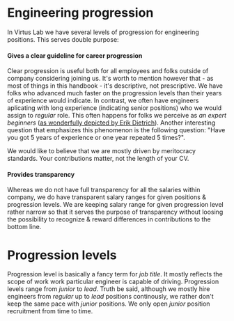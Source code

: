 # Engineering progression

In Virtus Lab we have several levels of progression for engineering positions. This serves double purpose:

#### Gives a clear guideline for career progression

Clear progression is useful both for all employees and folks outside of company considering joining us. It's worth to mention however that - as most of things in this handbook - it's descriptive, not prescriptive. We have folks who advanced much faster on the progression levels than their years of experience would indicate. In contrast, we often have engineers aplicating with long experience (indicating senior positions) who we would assign to _regular_ role. This often happens for folks we perceive as _an expert beginners_ ([as wonderfully depicted by Erik Dietrich](https://www.daedtech.com/how-developers-stop-learning-rise-of-the-expert-beginner/)). Another interesting question that emphasizes this phenomenon is the following question: "Have you got 5 years of experience or one year repeated 5 times?".

We would like to believe that we are mostly driven by meritocracy standards. Your contributions matter, not the length of your CV.

#### Provides transparency 

Whereas we do not have full transparency for all the salaries within company, we do have transparent salary ranges for given positions & progression levels. We are keeping salary range for given progression level rather narrow so that it serves the purpose of transparency without loosing the possibility to recognize & reward differences in contributions to the bottom line. 

# Progression levels

Progression level is basically a fancy term for _job title_. It mostly reflects the scope of work work particular engineer is capable of driving. Progression levels range from _junior_ to _lead_. Truth be said, although we mostly hire engineers from _regular_ up to _lead_ positions continously, we rather don't keep the same pace with _junior_ positions. We only open _junior_ position recruitment from time to time. 
